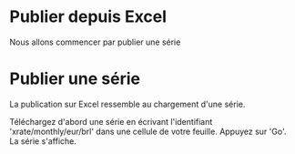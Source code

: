 # Publier depuis Excel

Nous allons commencer par publier une série

# Publier une série

La publication sur Excel ressemble au chargement d'une série.

Téléchargez d'abord une série en écrivant l'identifiant 'xrate/monthly/eur/brl' dans une cellule de votre feuille. Appuyez sur 'Go'. La série s'affiche.
